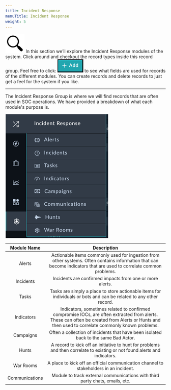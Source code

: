 ```yaml
---
title: Incident Response
menuTitle: Incident Response
weight: 5
---
```


![search_icon](mag_glass.svg)
In this section we’ll explore the Incident Response modules of the system. Click around and checkout the record types inside this record group. Feel free to click: ![Add button](add.png?classes=inline) to see what fields are used for records of the different modules. You can create records and delete records to just get a feel for the system if you like.

---
The Incident Response Group is where we will find records that are often used in SOC operations. We have provided a breakdown of what each module's purpose is.

![Incident Response dropdown](incresp1.png?height=300px)

|  Module Name   |                                                                                           Description                                                                                            |
|:--------------:|:------------------------------------------------------------------------------------------------------------------------------------------------------------------------------------------------:|
|     Alerts     |                Actionable items commonly used for ingestion from other systems. Often contains information that can become indicators that are used to correlate common problems.                |
|   Incidents    |                                                                     Incidents are confirmed impacts from one or more alerts.                                                                     |
|     Tasks      |                                        Tasks are simply a place to store actionable items for individuals or bots and can be related to any other record.                                        |
|   Indicators   | Indicators, sometimes related to confirmed compromise IOCs, are often extracted from alerts. These can often be created from Alerts or Hunts and then used to correlate commonly known problems. |
|   Campaigns    |                                                       Often a collection of incidents that have been isolated back to the same Bad Actor.                                                        |
|     Hunts      |                                    A record to kick off an initiative to hunt for problems and then correlate to existing or not found alerts and indicators.                                    |
|   War Rooms    |                                                      A place to kick off an official communication channel to stakeholders in an incident.                                                       |
| Communications |                                                           Module to track external communications with third party chats, emails, etc.                                                           |
